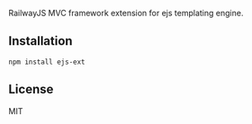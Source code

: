 RailwayJS MVC framework extension for ejs templating engine.

## Installation

    npm install ejs-ext


## License

MIT